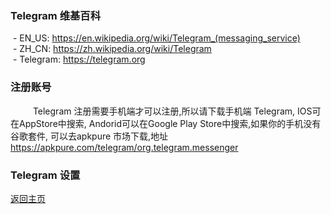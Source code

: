 ### Telegram 维基百科
  - EN_US: https://en.wikipedia.org/wiki/Telegram_(messaging_service)  
  - ZH_CN: https://zh.wikipedia.org/wiki/Telegram  
  - Telegram: https://telegram.org   
  
### 注册账号
   
&emsp;&emsp;Telegram 注册需要手机端才可以注册,所以请下载手机端 Telegram, IOS可在AppStore中搜索, Andorid可以在Google Play Store中搜索,如果你的手机没有谷歌套件, 可以去apkpure 市场下载,地址 https://apkpure.com/telegram/org.telegram.messenger
   
### Telegram 设置


[返回主页](README.md)
